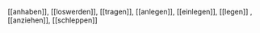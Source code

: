 [[anhaben]], [[loswerden]], [[tragen]], [[anlegen]], [[einlegen]], [[legen]]
, [[anziehen]], [[schleppen]]